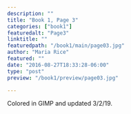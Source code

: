 ```yaml
---
description: ""
title: "Book 1, Page 3"
categories: ["book1"]
featuredalt: "Page3"
linktitle: ""
featuredpath: "/book1/main/page03.jpg"
author: "Maria Rice"
featured: ""
date: "2016-08-27T18:33:28-06:00"
type: "post"
preview: "/book1/preview/page03.jpg"

---
```


Colored in GIMP and updated 3/2/19. 
